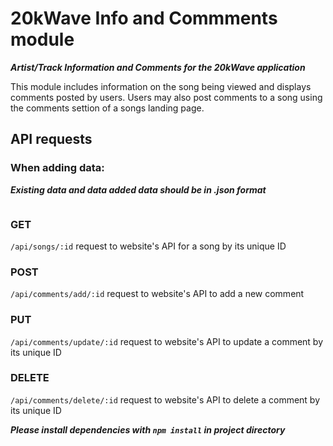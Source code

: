 # 20kWave Info and Commments module

***Artist/Track Information and Comments for the 20kWave application***

This module includes information on the song being viewed and displays comments posted by users. Users may also post comments to a song using the comments settion of a songs landing page.


## API requests

### When adding data:

***Existing data and data added data should be in .json format***
```sh


```

### GET
`/api/songs/:id`
request to website's API for a song by its unique ID


### POST
`/api/comments/add/:id`
request to website's API to add a new comment


### PUT
`/api/comments/update/:id`
request to website's API to update a comment by its unique ID


### DELETE
`/api/comments/delete/:id`
request to website's API to delete a comment by its unique ID



***Please install dependencies with `npm install` in project directory***


